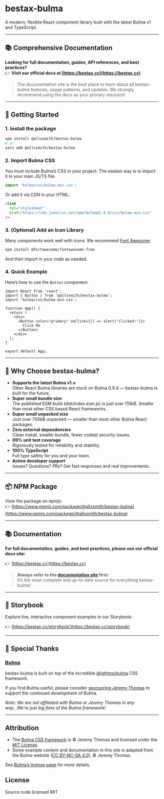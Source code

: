 # bestax-bulma

A modern, flexible React component library built with the latest Bulma v1 and TypeScript.

---

## 📚 Comprehensive Documentation

**Looking for full documentation, guides, API references, and best practices?**  
👉 **Visit our official docs at [https://bestax.cc](https://bestax.cc)**

> The documentation site is the best place to learn about all bestax-bulma features, usage patterns, and updates. We strongly recommend using the docs as your primary resource!

---

## 🚀 Getting Started

### 1. Install the package

```bash
npm install @allxsmith/bestax-bulma
# or
yarn add @allxsmith/bestax-bulma
```

### 2. Import Bulma CSS

You must include Bulma’s CSS in your project. The easiest way is to import it in your main JS/TS file:

```js
import 'bulma/css/bulma.min.css';
```

Or add it via CDN in your HTML:

```html
<link
  rel="stylesheet"
  href="https://cdn.jsdelivr.net/npm/bulma@1.0.0/css/bulma.min.css"
/>
```

### 3. (Optional) Add an Icon Library

Many components work well with icons. We recommend [Font Awesome](https://fontawesome.com/):

```bash
npm install @fortawesome/fontawesome-free
```

And then import in your code as needed.

### 4. Quick Example

Here’s how to use the `Button` component:

```tsx
import React from 'react';
import { Button } from '@allxsmith/bestax-bulma';
import 'bulma/css/bulma.min.css';

function App() {
  return (
    <div>
      <Button color="primary" onClick={() => alert('Clicked!')}>
        Click Me
      </Button>
    </div>
  );
}

export default App;
```

---

## 💎 Why Choose bestax-bulma?

- **Supports the latest Bulma v1.x**  
  Other React Bulma libraries are stuck on Bulma 0.9.4 — bestax-bulma is built for the future.
- **Super small bundle size**  
  The published ESM build (dist/index.esm.js) is just over 110kB. Smaller than most other CSS based React frameworks.
- **Super small unpacked size**  
  Just over 700kB unpacked — smaller than most other Bulma React packages.
- **Zero external dependencies**  
  Clean install, smaller bundle, fewer codeql security issues.
- **99% unit test coverage**  
  Rigorously tested for reliability and stability.
- **100% TypeScript**  
  Full type safety for you and your team.
- **Active developer support**  
  Issues? Questions? PRs? Get fast responses and real improvements.

---

## 📦 NPM Package

View the package on npmjs:  
👉 [https://www.npmjs.com/package/@allxsmith/bestax-bulma](https://www.npmjs.com/package/@allxsmith/bestax-bulma)

---

## 📚 Documentation

**For full documentation, guides, and best practices, please use our official docs site:**

👉 [https://bestax.cc](https://bestax.cc)

> **Always refer to the [documentation site](https://bestax.cc) first:**  
> It’s the most complete and up-to-date source for everything bestax-bulma!

---

## 📖 Storybook

Explore live, interactive component examples in our Storybook:

👉 [https://bestax.cc/storybook](https://bestax.cc/storybook)

---

## 🙏 Special Thanks

### [Bulma](https://github.com/jgthms/bulma)

bestax-bulma is built on top of the incredible [@jgthms/bulma](https://github.com/jgthms/bulma) CSS framework.

If you find Bulma useful, please consider [sponsoring Jeremy Thomas](https://github.com/sponsors/jgthms) to support the continued development of Bulma.

_Note: We are not affiliated with Bulma or Jeremy Thomas in any way...We’re just big fans of the Bulma framework!_

---

## Attribution

- The [Bulma CSS framework](https://bulma.io) is © Jeremy Thomas and licensed under the [MIT License](https://github.com/jgthms/bulma/blob/master/LICENSE).
- Some example content and documentation in this site is adapted from the Bulma website ([CC BY-NC-SA 4.0](https://creativecommons.org/licenses/by-nc-sa/4.0/)), © Jeremy Thomas.

See [Bulma’s license page](https://github.com/jgthms/bulma/blob/main/LICENSE) for more details.

## License

Source code licensed MIT
